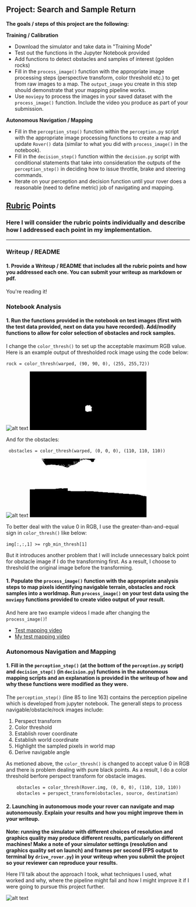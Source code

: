 ## Project: Search and Sample Return


**The goals / steps of this project are the following:**  

**Training / Calibration**  

* Download the simulator and take data in "Training Mode"
* Test out the functions in the Jupyter Notebook provided
* Add functions to detect obstacles and samples of interest (golden rocks)
* Fill in the `process_image()` function with the appropriate image processing steps (perspective transform, color threshold etc.) to get from raw images to a map.  The `output_image` you create in this step should demonstrate that your mapping pipeline works.
* Use `moviepy` to process the images in your saved dataset with the `process_image()` function.  Include the video you produce as part of your submission.

**Autonomous Navigation / Mapping**

* Fill in the `perception_step()` function within the `perception.py` script with the appropriate image processing functions to create a map and update `Rover()` data (similar to what you did with `process_image()` in the notebook). 
* Fill in the `decision_step()` function within the `decision.py` script with conditional statements that take into consideration the outputs of the `perception_step()` in deciding how to issue throttle, brake and steering commands. 
* Iterate on your perception and decision function until your rover does a reasonable (need to define metric) job of navigating and mapping.  

[//]: # (Image References)

[image1]: ./misc/rover_image.jpg
[image2]: ./calibration_images/example_grid1.jpg
[image3]: ./calibration_images/example_rock1.jpg 
[image4]: ./output/example_rock1.jpg 
[image5]: ./output/example_obstacle1.jpg 

## [Rubric](https://review.udacity.com/#!/rubrics/916/view) Points
### Here I will consider the rubric points individually and describe how I addressed each point in my implementation.  

---
### Writeup / README

#### 1. Provide a Writeup / README that includes all the rubric points and how you addressed each one.  You can submit your writeup as markdown or pdf.  

You're reading it!

### Notebook Analysis
#### 1. Run the functions provided in the notebook on test images (first with the test data provided, next on data you have recorded). Add/modify functions to allow for color selection of obstacles and rock samples.
I change the `color_thresh()` to set up the acceptable maximum RGB value. Here is an example output of thresholded rock image using the code below:
```
rock = color_thresh(warped, (90, 90, 0), (255, 255,72))
```

 ![alt text][image3] ![alt text][image4]
 
 And  for the obstacles:

```
 obstacles = color_thresh(warped, (0, 0, 0), (110, 110, 110))
```
  ![alt text][image3] ![alt text][image5]
  
  To better deal with the value 0 in RGB, I use the greater-than-and-equal sign in `color_thresh()` like below:
 
  ```
  img[:,:,1] >= rgb_min_thresh[1]
  ```
  
 But it introduces another problem that I will include unnecessary balck point for obstacle image if I do the transforming first.
 As a result, I choose to threshold the original image before the transforming.

#### 1. Populate the `process_image()` function with the appropriate analysis steps to map pixels identifying navigable terrain, obstacles and rock samples into a worldmap.  Run `process_image()` on your test data using the `moviepy` functions provided to create video output of your result. 
And here are two example videos I made after changing the `process_image()`! 

* [Test mapping video](./output/test_mapping.mp4)
* [My test mapping video](./output/my_test_mapping.mp4)

### Autonomous Navigation and Mapping

#### 1. Fill in the `perception_step()` (at the bottom of the `perception.py` script) and `decision_step()` (in `decision.py`) functions in the autonomous mapping scripts and an explanation is provided in the writeup of how and why these functions were modified as they were.

The `perception_step()` (line 85 to line 163) contains the perception pipeline which is developed from jupyter notebook. The generall steps to process navigable/obstacle/rock images include:
1. Perspect transform
2. Color threshold
3. Establish rover coordinate
4. Establish world coordinate
5. Highlight the sampled pixels in world map
6. Derive navigable angle

As metioned above, the `color_thresh()` is changed to accept value 0 in RGB and there is problem dealing with pure black points. As a result, I do a color threshold berfore perspect transform for obstacle images.
~~~
    obstacles = color_thresh(Rover.img, (0, 0, 0), (110, 110, 110))
    obstacles = perspect_transform(obstacles, source, destination)
~~~

#### 2. Launching in autonomous mode your rover can navigate and map autonomously.  Explain your results and how you might improve them in your writeup.  

**Note: running the simulator with different choices of resolution and graphics quality may produce different results, particularly on different machines!  Make a note of your simulator settings (resolution and graphics quality set on launch) and frames per second (FPS output to terminal by `drive_rover.py`) in your writeup when you submit the project so your reviewer can reproduce your results.**

Here I'll talk about the approach I took, what techniques I used, what worked and why, where the pipeline might fail and how I might improve it if I were going to pursue this project further.  



![alt text][image3]


